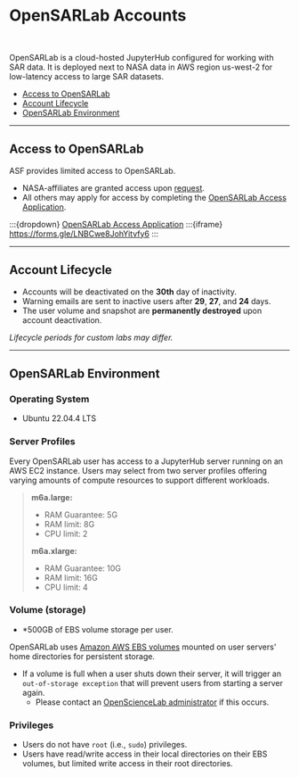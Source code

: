 # OpenSARLab Accounts
<br>

OpenSARLab is a cloud-hosted JupyterHub configured for working with SAR data. It is deployed next to NASA data in AWS region us-west-2 for low-latency access to large SAR datasets.


- [Access to OpenSARLab](#Access-to-OpenSARLab)
- [Account Lifecycle](#Account-Lifecycle)
- [OpenSARLab Environment](#OpenSARLab-Environment)

---


## Access to OpenSARLab

ASF provides limited access to OpenSARLab. 
- NASA-affiliates are granted access upon [request](mailto:uso@asf.alaska.edu?subject=NASA-affiliate%20OSL%20access%20request).
- All others may apply for access by completing the [OpenSARLab Access Application](https://forms.gle/LNBCwe8JohYitvfy6).

:::{dropdown} [OpenSARLab Access Application](https://forms.gle/LNBCwe8JohYitvfy6)
:::{iframe} https://forms.gle/LNBCwe8JohYitvfy6
:::

---
## Account Lifecycle
- Accounts will be deactivated on the **30th** day of inactivity.
- Warning emails are sent to inactive users after **29**, **27**, and **24** days.
- The user volume and snapshot are **permanently destroyed** upon account deactivation.

*Lifecycle periods for custom labs may differ.*

---

## OpenSARLab Environment

### Operating System

- Ubuntu 22.04.4 LTS

### Server Profiles
Every OpenSARLab user has access to a JupyterHub server running on an AWS EC2 instance. Users may select from two server profiles offering varying amounts of compute resources to support different workloads. 
> **m6a.large:**
> - RAM Guarantee: 5G
> - RAM limit: 8G
> - CPU limit: 2
>
> **m6a.xlarge:**
> - RAM Guarantee: 10G
> - RAM limit: 16G
> - CPU limit: 4

### Volume (storage)

- *500GB of EBS volume storage per user. 

OpenSARLab uses [Amazon AWS EBS volumes](https://docs.aws.amazon.com/AWSEC2/latest/UserGuide/ebs-volumes.html) mounted on user servers' home directories for persistent storage. 

- If a volume is full when a user shuts down their server, it will trigger an `out-of-storage exception` that will prevent users from starting a server again.
  - Please contact an [OpenScienceLab administrator](mailto:uaf-jupyterhub-asf@alaska.edu) if this occurs.

### **Privileges**
- Users do not have `root` (i.e., `sudo`) privileges.
- Users have read/write access in their local directories on their EBS volumes, but limited write access in their root directories. 

